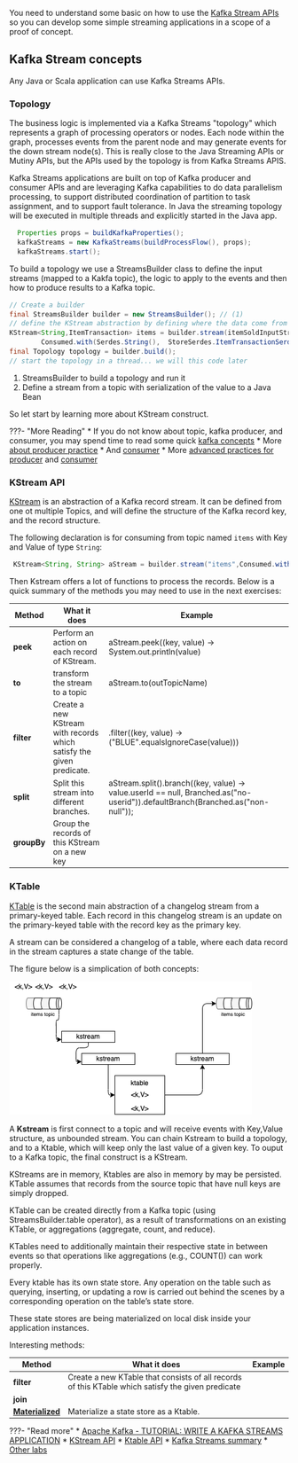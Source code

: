 
You need to understand some basic on how to use the [Kafka Stream APIs](https://kafka.apache.org/20/documentation/streams/developer-guide/) so you can develop some simple streaming applications in a scope of a proof of concept.

## Kafka Stream concepts

Any Java or Scala application can use Kafka Streams APIs.
### Topology

The business logic is implemented via a Kafka Streams "topology" which represents a graph of processing operators or nodes. Each node within the graph, processes events from the parent node and may generate events for the down stream node(s). 
This is really close to the Java Streaming APIs or Mutiny APIs, but the APIs used by the topology is from Kafka Streams APIS.

Kafka Streams applications are built on top of Kafka producer and consumer APIs and are leveraging Kafka capabilities to do data parallelism processing, to support distributed coordination of partition to task assignment, and to support fault tolerance. In Java the streaming topology will be executed in multiple threads and explicitly started in the Java app.

```java
  Properties props = buildKafkaProperties();
  kafkaStreams = new KafkaStreams(buildProcessFlow(), props);
  kafkaStreams.start();
```

To build a topology we use a StreamsBuilder class to define the input streams (mapped to a Kakfa topic), the logic to apply to the events and then how to produce results to a Kafka topic.

```Java title="Define a topology"
// Create a builder
final StreamsBuilder builder = new StreamsBuilder(); // (1)
// define the KStream abstraction by defining where the data come from (topic) and in which format
KStream<String,ItemTransaction> items = builder.stream(itemSoldInputStreamName, 
        Consumed.with(Serdes.String(),  StoreSerdes.ItemTransactionSerde()));  // (2)
final Topology topology = builder.build();
// start the topology in a thread... we will this code later
```

1. StreamsBuilder to build a topology and run it
1. Define a stream from a topic with serialization of the value to a Java Bean

So let start by learning more about KStream construct.

???- "More Reading"
    * If you do not know about topic, kafka producer, and consumer, you may spend time to read some quick [kafka concepts](https://ibm.github.io/event-streams/about/key-concepts/)
    * More [about producer practice](https://ibm.github.io/event-streams/about/producing-messages/)
    * And [consumer](https://ibm.github.io/event-streams/about/consuming-messages/)
    * More [advanced practices for producer](https://ibm-cloud-architecture.github.io/refarch-eda/technology/kafka-producers/) and [consumer](https://ibm-cloud-architecture.github.io/refarch-eda/technology/kafka-consumers/)
### KStream API

[KStream](https://kafka.apache.org/30/javadoc/org/apache/kafka/streams/kstream/KStream.html) is an abstraction of a Kafka record stream. It can be defined from one ot multiple Topics, and will define the structure of the Kafka record key, and the record structure.

The following declaration is for consuming from topic named `items` with Key and Value of type `String`:

```java
 KStream<String, String> aStream = builder.stream("items",Consumed.with(Serdes.String(), Serdes.String()));
```

Then Kstream offers a lot of functions to process the records. Below is a quick summary of the methods you may need to use in the next exercises:

| Method | What it does | Example |
| --- | --- | --- | 
| **peek** | Perform an action on each record of KStream. | aStream.peek((key, value) -> System.out.println(value) |
| **to** | transform the stream to a topic | aStream.to(outTopicName) |
| **filter** | Create a new KStream with records which satisfy the given predicate. |  .filter((key, value) -> ("BLUE".equalsIgnoreCase(value))) |
| **split** | Split this stream into different branches. | aStream.split().branch((key, value) -> value.userId == null, Branched.as("no-userid")).defaultBranch(Branched.as("non-null"));|
| **groupBy** | Group the records of this KStream on a new key  | |

### KTable

[KTable](https://kafka.apache.org/30/javadoc/org/apache/kafka/streams/kstream/KTable.html) is the second main abstraction of a changelog stream from a primary-keyed table. Each record in this changelog stream is an update on the primary-keyed table with the record key as the primary key.

A stream can be considered a changelog of a table, where each data record in the stream captures a state change of the table.

The figure below is a simplication of both concepts:

![](./images/stream-table.png)

A **Kstream** is first connect to a topic and will receive events with Key,Value structure, as unbounded stream. You can chain Kstream to build a topology, and to a Ktable, which will keep only the last value of a given key. To ouput to a Kafka topic, the final construct is a KStream.

KStreams are in memory, Ktables are also in memory by may be persisted. KTable assumes that records from the source topic that have null keys are simply dropped.

KTable can be created directly from a Kafka topic (using StreamsBuilder.table operator), as a result of transformations on an existing KTable, or aggregations (aggregate, count, and reduce). 

KTables need to additionally maintain their respective state in between events so that operations like aggregations (e.g., COUNT()) can work properly. 

Every ktable has its own state store. Any operation on the table such as querying, inserting, or updating a row is carried out behind the scenes by a corresponding operation on the table’s state store.

These state stores are being materialized on local disk inside your application instances. 


Interesting methods:

| Method | What it does | Example |
| --- | --- | --- | 
| **filter** | Create a new KTable that consists of all records of this KTable which satisfy the given predicate| |
| **join** | | | 
| **[Materialized]()** |Materialize a state store as a Ktable. | |

???- "Read more"
    * [Apache Kafka - TUTORIAL: WRITE A KAFKA STREAMS APPLICATION](https://kafka.apache.org/31/documentation/streams/tutorial)
    * [KStream API](https://kafka.apache.org/30/javadoc/org/apache/kafka/streams/kstream/KStream.html)
    * [Ktable API](https://kafka.apache.org/30/javadoc/org/apache/kafka/streams/kstream/KTable.html)
    * [Kafka Streams summary](https://ibm-cloud-architecture.github.io/refarch-eda/technology/kafka-streams/)
    * [Other labs](https://ibm-cloud-architecture.github.io/refarch-eda/use-cases/kafka-streams/)

